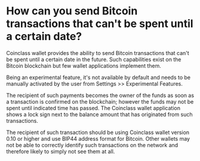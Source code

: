 # How can you send Bitcoin transactions that can't be spent until a certain date?

Coinclass wallet provides the ability to send Bitcoin transactions that can't be spent until a certain date in the future. Such capabilities exist on the Bitcoin blockchain but few wallet applications implement them.

Being an experimental feature, it's not available by default and needs to be manually activated by the user from Settings >> Experimental Features.

The recipient of such payments becomes the owner of the funds as soon as a transaction is confirmed on the blockchain; however the funds may not be spent until indicated time has passed. The Coinclass wallet application shows a lock sign next to the balance amount that has originated from such transactions.

The recipient of such transaction should be using Coinclass wallet version 0.10 or higher and use BIP44 address format for Bitcoin. Other wallets may not be able to correctly identify such transactions on the network and therefore likely to simply not see them at all.
